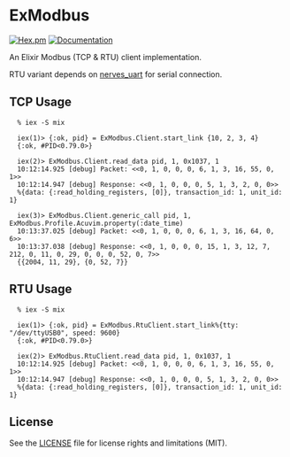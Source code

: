 ExModbus
========

[![Hex.pm](https://img.shields.io/hexpm/v/ex_modbus.svg?maxAge=18000=plastic)](https://hex.pm/packages/ex_modbus) [![Documentation](https://img.shields.io/badge/hexdocs-latest-blue.svg)](https://hexdocs.pm/ex_modbus/index.html)

An Elixir Modbus (TCP & RTU) client implementation.

RTU variant depends on [nerves_uart](http://www.github.com/nerves/nerves_uart) for serial connection.

## TCP Usage

```
  % iex -S mix

  iex(1)> {:ok, pid} = ExModbus.Client.start_link {10, 2, 3, 4}
  {:ok, #PID<0.79.0>}

  iex(2)> ExModbus.Client.read_data pid, 1, 0x1037, 1
  10:12:14.925 [debug] Packet: <<0, 1, 0, 0, 0, 6, 1, 3, 16, 55, 0, 1>>
  10:12:14.947 [debug] Response: <<0, 1, 0, 0, 0, 5, 1, 3, 2, 0, 0>>
  %{data: {:read_holding_registers, [0]}, transaction_id: 1, unit_id: 1}

  iex(3)> ExModbus.Client.generic_call pid, 1, ExModbus.Profile.Acuvim.property(:date_time)
  10:13:37.025 [debug] Packet: <<0, 1, 0, 0, 0, 6, 1, 3, 16, 64, 0, 6>>
  10:13:37.038 [debug] Response: <<0, 1, 0, 0, 0, 15, 1, 3, 12, 7, 212, 0, 11, 0, 29, 0, 0, 0, 52, 0, 7>>
  {{2004, 11, 29}, {0, 52, 7}}
```


## RTU Usage
```
  % iex -S mix

  iex(1)> {:ok, pid} = ExModbus.RtuClient.start_link%{tty: "/dev/ttyUSB0", speed: 9600}
  {:ok, #PID<0.79.0>}

  iex(2)> ExModbus.RtuClient.read_data pid, 1, 0x1037, 1
  10:12:14.925 [debug] Packet: <<0, 1, 0, 0, 0, 6, 1, 3, 16, 55, 0, 1>>
  10:12:14.947 [debug] Response: <<0, 1, 0, 0, 0, 5, 1, 3, 2, 0, 0>>
  %{data: {:read_holding_registers, [0]}, transaction_id: 1, unit_id: 1}
```



## License

See the [LICENSE](LICENSE.md) file for license rights and limitations (MIT).
